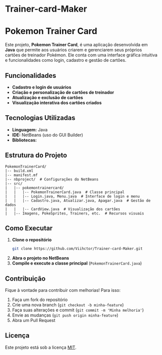 # Trainer-card-Maker
# Pokemon Trainer Card

Este projeto, **Pokemon Trainer Card**, é uma aplicação desenvolvida em **Java** que permite aos usuários criarem e gerenciarem seus próprios cartões de treinador Pokémon. Ele conta com uma interface gráfica intuitiva e funcionalidades como login, cadastro e gestão de cartões.

## Funcionalidades
- **Cadastro e login de usuários**
- **Criação e personalização de cartões de treinador**
- **Atualização e exclusão de cartões**
- **Visualização interativa dos cartões criados**

## Tecnologias Utilizadas
- **Linguagem:** Java
- **IDE:** NetBeans (uso do GUI Builder)
- **Bibliotecas:** 

## Estrutura do Projeto
```
PokemonTrainerCard/
|-- build.xml
|-- manifest.mf
|-- nbproject/  # Configurações do NetBeans
|-- src/
|   |-- pokemontrainercard/
|   |   |-- PokemonTrainerCard.java  # Classe principal
|   |   |-- Login.java, Menu.java  # Interface de login e menu
|   |   |-- Cadastro.java, Atualizar.java, Apagar.java  # Gestão de dados
|   |   |-- CardView.java  # Visualização dos cartões
|   |-- Imagens, PokeSprites, Trainers, etc.  # Recursos visuais

```

## Como Executar
1. **Clone o repositório**
   ```sh
   git clone https://github.com/Viihctor/Trainer-card-Maker.git
   ```
2. **Abra o projeto no NetBeans**
3. **Compile e execute a classe principal** (`PokemonTrainerCard.java`)

## Contribuição
Fique à vontade para contribuir com melhorias! Para isso:
1. Faça um fork do repositório
2. Crie uma nova branch (`git checkout -b minha-feature`)
3. Faça suas alterações e commit (`git commit -m 'Minha melhoria'`)
4. Envie as mudanças (`git push origin minha-feature`)
5. Abra um Pull Request

## Licença
Este projeto está sob a licença [MIT](LICENSE).

